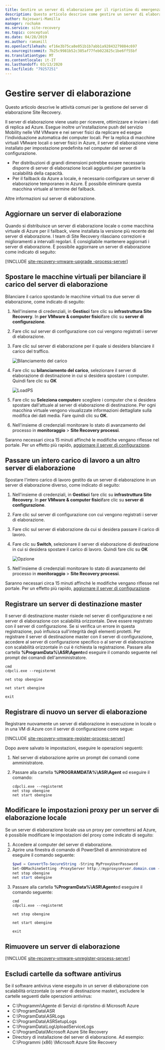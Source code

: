 ```yaml
---
title: Gestire un server di elaborazione per il ripristino di emergenza di macchine virtuali VMware/server fisici in Azure Site Recovery
description: Questo articolo descrive come gestire un server di elaborazione per il ripristino di emergenza di macchine virtuali VMware/server fisici con Azure Site Recovery.
author: Rajeswari-Mamilla
manager: rochakm
ms.service: site-recovery
ms.topic: conceptual
ms.date: 04/28/2019
ms.author: ramamill
ms.openlocfilehash: ef16e3b75ca8e051b1b7abb1a92843279884c697
ms.sourcegitcommit: 7b25c9981b52c385af77feb022825c1be6ff55bf
ms.translationtype: MT
ms.contentlocale: it-IT
ms.lasthandoff: 03/13/2020
ms.locfileid: "79257251"
---
```

# <a name="manage-process-servers"></a>Gestire server di elaborazione

Questo articolo descrive le attività comuni per la gestione del server di elaborazione Site Recovery.

Il server di elaborazione viene usato per ricevere, ottimizzare e inviare i dati di replica ad Azure. Esegue inoltre un'installazione push del servizio Mobility nelle VM VMware e nei server fisici da replicare ed esegue l'individuazione automatica dei computer locali. Per la replica di macchine virtuali VMware locali o server fisici in Azure, il server di elaborazione viene installato per impostazione predefinita nel computer del server di configurazione. 

- Per distribuzioni di grandi dimensioni potrebbe essere necessario disporre di server di elaborazione locali aggiuntivi per garantire la scalabilità della capacità.
- Per il failback da Azure a locale, è necessario configurare un server di elaborazione temporaneo in Azure. È possibile eliminare questa macchina virtuale al termine del failback. 

Altre informazioni sul server di elaborazione.


## <a name="upgrade-a-process-server"></a>Aggiornare un server di elaborazione

Quando si distribuisce un server di elaborazione locale o come macchina virtuale di Azure per il failback, viene installata la versione più recente del server di elaborazione. I team di Site Recovery rilasciano correzioni e miglioramenti a intervalli regolari. È consigliabile mantenere aggiornati i server di elaborazione. È possibile aggiornare un server di elaborazione come indicato di seguito:

[!INCLUDE [site-recovery-vmware-upgrade -process-server](../../includes/site-recovery-vmware-upgrade-process-server-internal.md)]


## <a name="move-vms-to-balance-the-process-server-load"></a>Spostare le macchine virtuali per bilanciare il carico del server di elaborazione

Bilanciare il carico spostando le macchine virtuali tra due server di elaborazione, come indicato di seguito:

1. Nell'insieme di credenziali, in **Gestisci** fare clic su **infrastruttura Site Recovery**. In **per VMware & computer fisici**fare clic su **server di configurazione**.
2. Fare clic sul server di configurazione con cui vengono registrati i server di elaborazione.
3. Fare clic sul server di elaborazione per il quale si desidera bilanciare il carico del traffico.

    ![Bilanciamento del carico](media/vmware-azure-manage-process-server/LoadBalance.png)

4. Fare clic su **bilanciamento del carico**, selezionare il server di elaborazione di destinazione in cui si desidera spostare i computer. Quindi fare clic su **OK**

    ![LoadPS](media/vmware-azure-manage-process-server/LoadPS.PNG)

2. Fare clic su **Seleziona computer**e scegliere i computer che si desidera spostare dall'attuale al server di elaborazione di destinazione. Per ogni macchina virtuale vengono visualizzate informazioni dettagliate sulla modifica dei dati media. Fare quindi clic su **OK**. 
3. Nell'insieme di credenziali monitorare lo stato di avanzamento del processo in **monitoraggio** > **Site Recovery processi**.

Saranno necessari circa 15 minuti affinché le modifiche vengano riflesse nel portale. Per un effetto più rapido, [aggiornare il server di configurazione](vmware-azure-manage-configuration-server.md#refresh-configuration-server).

## <a name="switch-an-entire-workload-to-another-process-server"></a>Passare un intero carico di lavoro a un altro server di elaborazione

Spostare l'intero carico di lavoro gestito da un server di elaborazione in un server di elaborazione diverso, come indicato di seguito:

1. Nell'insieme di credenziali, in **Gestisci** fare clic su **infrastruttura Site Recovery**. In **per VMware & computer fisici**fare clic su **server di configurazione**.
2. Fare clic sul server di configurazione con cui vengono registrati i server di elaborazione.
3. Fare clic sul server di elaborazione da cui si desidera passare il carico di lavoro.
4. Fare clic su **Switch**, selezionare il server di elaborazione di destinazione in cui si desidera spostare il carico di lavoro. Quindi fare clic su **OK**

    ![Opzione](media/vmware-azure-manage-process-server/Switch.PNG)

5. Nell'insieme di credenziali monitorare lo stato di avanzamento del processo in **monitoraggio** > **Site Recovery processi**.

Saranno necessari circa 15 minuti affinché le modifiche vengano riflesse nel portale. Per un effetto più rapido, [aggiornare il server di configurazione](vmware-azure-manage-configuration-server.md#refresh-configuration-server).

## <a name="register-a-master-target-server"></a>Registrare un server di destinazione master

Il server di destinazione master risiede nel server di configurazione e nei server di elaborazione con scalabilità orizzontale. Deve essere registrato con il server di configurazione. Se si verifica un errore in questa registrazione, può influisca sull'integrità degli elementi protetti. Per registrare il server di destinazione master con il server di configurazione, accedere al server di configurazione specifico o al server di elaborazione con scalabilità orizzontale in cui è richiesta la registrazione. Passare alla cartella **%ProgramData%\ASR\Agent**ed eseguire il comando seguente nel prompt dei comandi dell'amministratore.

   ```
   cmd
   cdpcli.exe --registermt

   net stop obengine

   net start obengine

   exit
   ```

## <a name="reregister-a-process-server"></a>Registrare di nuovo un server di elaborazione

Registrare nuovamente un server di elaborazione in esecuzione in locale o in una VM di Azure con il server di configurazione come segue:

[!INCLUDE [site-recovery-vmware-register-process-server](../../includes/site-recovery-vmware-register-process-server.md)]

Dopo avere salvato le impostazioni, eseguire le operazioni seguenti:

1. Nel server di elaborazione aprire un prompt dei comandi come amministratore.
2. Passare alla cartella **%PROGRAMDATA%\ASR\Agent** ed eseguire il comando:

    ```
    cdpcli.exe --registermt
    net stop obengine
    net start obengine
    ```

## <a name="modify-proxy-settings-for-an-on-premises-process-server"></a>Modificare le impostazioni proxy per un server di elaborazione locale

Se un server di elaborazione locale usa un proxy per connettersi ad Azure, è possibile modificare le impostazioni del proxy come indicato di seguito:

1. Accedere al computer del server di elaborazione. 
2. Aprire una finestra di comando di PowerShell di amministratore ed eseguire il comando seguente:
   ```powershell
   $pwd = ConvertTo-SecureString -String MyProxyUserPassword
   Set-OBMachineSetting -ProxyServer http://myproxyserver.domain.com -ProxyPort PortNumber –ProxyUserName domain\username -ProxyPassword $pwd
   net stop obengine
   net start obengine
   ```
2. Passare alla cartella **%ProgramData%\ASR\Agent**ed eseguire il comando seguente:
   ```
   cmd
   cdpcli.exe --registermt

   net stop obengine

   net start obengine

   exit
   ```

## <a name="remove-a-process-server"></a>Rimuovere un server di elaborazione

[!INCLUDE [site-recovery-vmware-unregister-process-server](../../includes/site-recovery-vmware-unregister-process-server.md)]

## <a name="exclude-folders-from-anti-virus-software"></a>Escludi cartelle da software antivirus

Se il software antivirus viene eseguito in un server di elaborazione con scalabilità orizzontale (o server di destinazione master), escludere le cartelle seguenti dalle operazioni antivirus:


- C:\Programmi\Agente di Servizi di ripristino di Microsoft Azure
- C:\ProgramData\ASR
- C:\ProgramData\ASRLogs
- C:\ProgramData\ASRSetupLogs
- C:\ProgramData\LogUploadServiceLogs
- C:\ProgramData\Microsoft Azure Site Recovery
- Directory di installazione del server di elaborazione. Ad esempio: C:\Programmi (x86) \Microsoft Azure Site Recovery